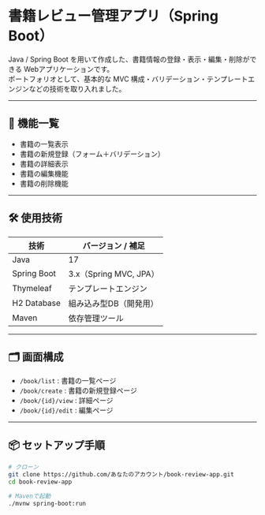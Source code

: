 # 書籍レビュー管理アプリ（Spring Boot）

Java / Spring Boot を用いて作成した、書籍情報の登録・表示・編集・削除ができる Webアプリケーションです。  
ポートフォリオとして、基本的な MVC 構成・バリデーション・テンプレートエンジンなどの技術を取り入れました。

---

## 📌 機能一覧

- 書籍の一覧表示
- 書籍の新規登録（フォーム＋バリデーション）
- 書籍の詳細表示
- 書籍の編集機能
- 書籍の削除機能

---

## 🛠 使用技術

| 技術         | バージョン / 補足             |
|--------------|-------------------------------|
| Java         | 17                            |
| Spring Boot  | 3.x（Spring MVC, JPA）        |
| Thymeleaf    | テンプレートエンジン          |
| H2 Database  | 組み込み型DB（開発用）        |
| Maven        | 依存管理ツール                |

---

## 🗂 画面構成

- `/book/list` : 書籍の一覧ページ
- `/book/create` : 書籍の新規登録ページ
- `/book/{id}/view` : 詳細ページ
- `/book/{id}/edit` : 編集ページ

---

## 📦 セットアップ手順

```bash
# クローン
git clone https://github.com/あなたのアカウント/book-review-app.git
cd book-review-app

# Mavenで起動
./mvnw spring-boot:run
